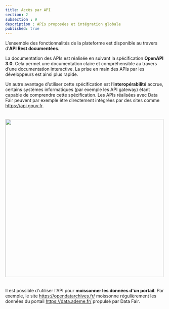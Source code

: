 ```yaml
---
title: Accès par API
section: 2
subsection : 9
description : APIs proposées et intégration globale
published: true
---
```


L’ensemble des fonctionnalités de la plateforme est disponible au travers d’**API Rest documentées**.  

La documentation des APIs est réalisée en suivant la spécification **OpenAPI 3.0**. Cela permet une documentation claire et compréhensible au travers d’une documentation interactive. La prise en main des APIs par les développeurs est ainsi plus rapide.

Un autre avantage d’utiliser cette spécification est l’**interopérabilité** accrue, certains systèmes informatiques (par exemple les API gateway)  étant capable de comprendre cette spécification. Les APIs réalisées avec Data Fair peuvent par exemple être directement intégrées par des sites comme https://api.gouv.fr.

<img src="./images/functional-presentation/api.jpg"
     height="500" style="margin:20px auto;" />


Il est possible d'utiliser l'API pour **moissonner les données d'un portail**. Par exemple, le site https://opendatarchives.fr/ moissonne régulièrement les données du portail https://data.ademe.fr/ propulsé par Data Fair.
